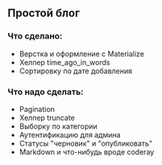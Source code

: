 ## Простой блог
### Что сделано:
- Верстка и оформление с Materialize
- Хелпер time_ago_in_words
- Сортировку по дате добавления
### Что надо сделать:
- Pagination
- Хелпер truncate
- Выборку по категории
- Аутентификацию для админа
- Статусы "черновик" и "опубликовать"
- Markdown и что-нибудь вроде coderay
